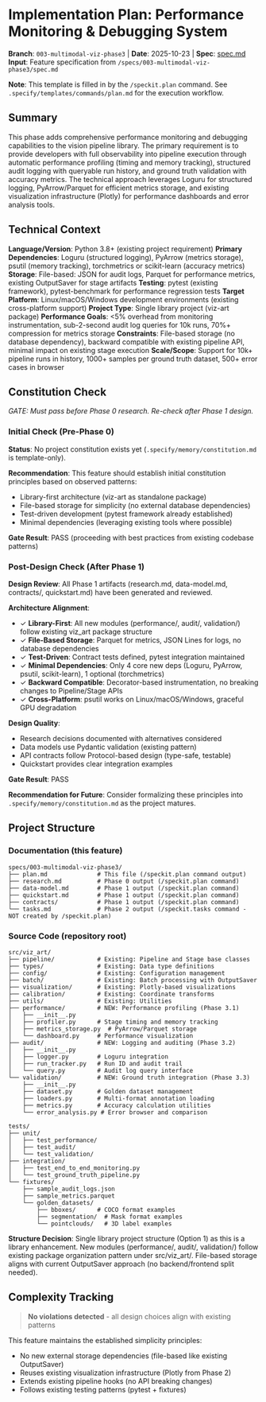 # Implementation Plan: Performance Monitoring & Debugging System

**Branch**: `003-multimodal-viz-phase3` | **Date**: 2025-10-23 | **Spec**: [spec.md](./spec.md)
**Input**: Feature specification from `/specs/003-multimodal-viz-phase3/spec.md`

**Note**: This template is filled in by the `/speckit.plan` command. See `.specify/templates/commands/plan.md` for the execution workflow.

## Summary

This phase adds comprehensive performance monitoring and debugging capabilities to the vision pipeline library. The primary requirement is to provide developers with full observability into pipeline execution through automatic performance profiling (timing and memory tracking), structured audit logging with queryable run history, and ground truth validation with accuracy metrics. The technical approach leverages Loguru for structured logging, PyArrow/Parquet for efficient metrics storage, and existing visualization infrastructure (Plotly) for performance dashboards and error analysis tools.

## Technical Context

**Language/Version**: Python 3.8+ (existing project requirement)
**Primary Dependencies**: Loguru (structured logging), PyArrow (metrics storage), psutil (memory tracking), torchmetrics or scikit-learn (accuracy metrics)
**Storage**: File-based: JSON for audit logs, Parquet for performance metrics, existing OutputSaver for stage artifacts
**Testing**: pytest (existing framework), pytest-benchmark for performance regression tests
**Target Platform**: Linux/macOS/Windows development environments (existing cross-platform support)
**Project Type**: Single library project (viz-art package)
**Performance Goals**: <5% overhead from monitoring instrumentation, sub-2-second audit log queries for 10k runs, 70%+ compression for metrics storage
**Constraints**: File-based storage (no database dependency), backward compatible with existing pipeline API, minimal impact on existing stage execution
**Scale/Scope**: Support for 10k+ pipeline runs in history, 1000+ samples per ground truth dataset, 500+ error cases in browser

## Constitution Check

*GATE: Must pass before Phase 0 research. Re-check after Phase 1 design.*

### Initial Check (Pre-Phase 0)

**Status**: No project constitution exists yet (`.specify/memory/constitution.md` is template-only).

**Recommendation**: This feature should establish initial constitution principles based on observed patterns:
- Library-first architecture (viz-art as standalone package)
- File-based storage for simplicity (no external database dependencies)
- Test-driven development (pytest framework already established)
- Minimal dependencies (leveraging existing tools where possible)

**Gate Result**: PASS (proceeding with best practices from existing codebase patterns)

### Post-Design Check (After Phase 1)

**Design Review**: All Phase 1 artifacts (research.md, data-model.md, contracts/, quickstart.md) have been generated and reviewed.

**Architecture Alignment**:
- ✓ **Library-First**: All new modules (performance/, audit/, validation/) follow existing viz_art package structure
- ✓ **File-Based Storage**: Parquet for metrics, JSON Lines for logs, no database dependencies
- ✓ **Test-Driven**: Contract tests defined, pytest integration maintained
- ✓ **Minimal Dependencies**: Only 4 core new deps (Loguru, PyArrow, psutil, scikit-learn), 1 optional (torchmetrics)
- ✓ **Backward Compatible**: Decorator-based instrumentation, no breaking changes to Pipeline/Stage APIs
- ✓ **Cross-Platform**: psutil works on Linux/macOS/Windows, graceful GPU degradation

**Design Quality**:
- Research decisions documented with alternatives considered
- Data models use Pydantic validation (existing pattern)
- API contracts follow Protocol-based design (type-safe, testable)
- Quickstart provides clear integration examples

**Gate Result**: PASS

**Recommendation for Future**: Consider formalizing these principles into `.specify/memory/constitution.md` as the project matures.

## Project Structure

### Documentation (this feature)

```text
specs/003-multimodal-viz-phase3/
├── plan.md              # This file (/speckit.plan command output)
├── research.md          # Phase 0 output (/speckit.plan command)
├── data-model.md        # Phase 1 output (/speckit.plan command)
├── quickstart.md        # Phase 1 output (/speckit.plan command)
├── contracts/           # Phase 1 output (/speckit.plan command)
└── tasks.md             # Phase 2 output (/speckit.tasks command - NOT created by /speckit.plan)
```

### Source Code (repository root)

```text
src/viz_art/
├── pipeline/            # Existing: Pipeline and Stage base classes
├── types/               # Existing: Data type definitions
├── config/              # Existing: Configuration management
├── batch/               # Existing: Batch processing with OutputSaver
├── visualization/       # Existing: Plotly-based visualizations
├── calibration/         # Existing: Coordinate transforms
├── utils/               # Existing: Utilities
├── performance/         # NEW: Performance profiling (Phase 3.1)
│   ├── __init__.py
│   ├── profiler.py      # Stage timing and memory tracking
│   ├── metrics_storage.py  # PyArrow/Parquet storage
│   └── dashboard.py     # Performance visualization
├── audit/               # NEW: Logging and auditing (Phase 3.2)
│   ├── __init__.py
│   ├── logger.py        # Loguru integration
│   ├── run_tracker.py   # Run ID and audit trail
│   └── query.py         # Audit log query interface
└── validation/          # NEW: Ground truth integration (Phase 3.3)
    ├── __init__.py
    ├── dataset.py       # Golden dataset management
    ├── loaders.py       # Multi-format annotation loading
    ├── metrics.py       # Accuracy calculation utilities
    └── error_analysis.py # Error browser and comparison

tests/
├── unit/
│   ├── test_performance/
│   ├── test_audit/
│   └── test_validation/
├── integration/
│   ├── test_end_to_end_monitoring.py
│   └── test_ground_truth_pipeline.py
└── fixtures/
    ├── sample_audit_logs.json
    ├── sample_metrics.parquet
    └── golden_datasets/
        ├── bboxes/      # COCO format examples
        ├── segmentation/  # Mask format examples
        └── pointclouds/   # 3D label examples
```

**Structure Decision**: Single library project structure (Option 1) as this is a library enhancement. New modules (performance/, audit/, validation/) follow existing package organization pattern under src/viz_art/. File-based storage aligns with current OutputSaver approach (no backend/frontend split needed).

## Complexity Tracking

> **No violations detected** - all design choices align with existing patterns

This feature maintains the established simplicity principles:
- No new external storage dependencies (file-based like existing OutputSaver)
- Reuses existing visualization infrastructure (Plotly from Phase 2)
- Extends existing pipeline hooks (no API breaking changes)
- Follows existing testing patterns (pytest + fixtures)
